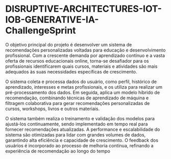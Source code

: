 # DISRUPTIVE-ARCHITECTURES-IOT-IOB-GENERATIVE-IA-ChallengeSprint

O objetivo principal do projeto é desenvolver um sistema de recomendações personalizadas voltadas para educação e desenvolvimento profissional. Com a crescente demanda por aprendizado contínuo e a vasta oferta de recursos educacionais online, torna-se desafiador para os profissionais identificarem quais cursos, materiais e atividades são mais adequados às suas necessidades específicas de crescimento.

O sistema coleta e processa dados do usuário, como perfil, histórico de aprendizado, interesses e metas profissionais, e os utiliza para realizar um pré-processamento dos dados. Em seguida, aplica um modelo híbrido de recomendação, combinando técnicas de aprendizado de máquina e filtragem colaborativa para gerar recomendações personalizadas de cursos, workshops, livros e outros materiais.

O sistema também realiza o treinamento e validação dos modelos para ajustá-los continuamente, sendo implementado em tempo real para fornecer recomendações atualizadas. A performance e escalabilidade do sistema são otimizadas para lidar com grandes volumes de dados, garantindo alta eficiência e capacidade de crescimento. O feedback dos usuários é incorporado ao processo de melhoria contínua, refinando a experiência de recomendação ao longo do tempo
